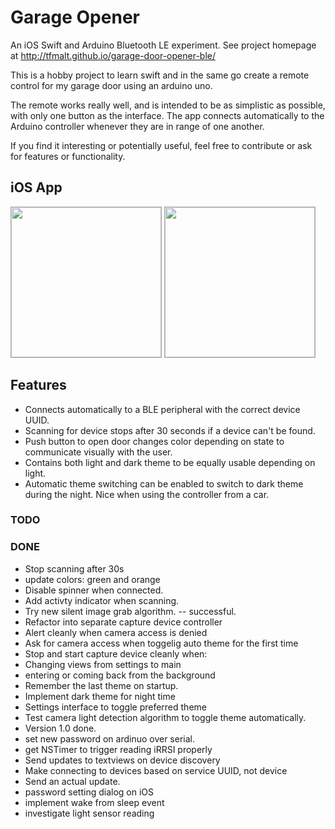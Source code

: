 
# Garage Opener

An iOS Swift and Arduino Bluetooth LE experiment.
See project homepage at http://tfmalt.github.io/garage-door-opener-ble/

This is a hobby project to learn swift and in the same go create a 
remote control for my garage door using an arduino uno.

The remote works really well, and is intended to be as simplistic as
possible, with only one button as the interface. The app connects 
automatically to the Arduino controller whenever they are in 
range of one another.

If you find it interesting or potentially useful, feel free to 
contribute or ask for features or functionality.

## iOS App
<img style="border: 1px solid #aaa" width="240px" src="http://tfmalt.github.io/garage-door-opener-ble/images/ios_scanning.jpg">
<img style="border: 1px solid #aaa" width="240px" src="http://tfmalt.github.io/garage-door-opener-ble/images/ios_settings.jpg">

## Features
* Connects automatically to a BLE peripheral with the correct device UUID.
* Scanning for device stops after 30 seconds if a device can't be found.
* Push button to open door changes color depending on state to communicate visually with the user.
* Contains both light and dark theme to be equally usable depending on light.
* Automatic theme switching can be enabled to switch to dark theme during the night. Nice when using the controller from a car.

### TODO
### DONE
* Stop scanning after 30s
* update colors: green and orange
* Disable spinner when connected.
* Add activty indicator when scanning.
* Try new silent image grab algorithm. -- successful.
* Refactor into separate capture device controller
* Alert cleanly when camera access is denied
* Ask for camera access when toggelig auto theme for the first time
* Stop and start capture device cleanly when:
* Changing views from settings to main
* entering or coming back from the background
* Remember the last theme on startup.
* Implement dark theme for night time
* Settings interface to toggle preferred theme
* Test camera light detection algorithm to toggle theme automatically.
* Version 1.0 done.
* set new password on ardinuo over serial.
* get NSTimer to trigger reading iRRSI properly
* Send updates to textviews on device discovery
* Make connecting to devices based on service UUID, not device
* Send an actual update.
* password setting dialog on iOS 
* implement wake from sleep event
* investigate light sensor reading
